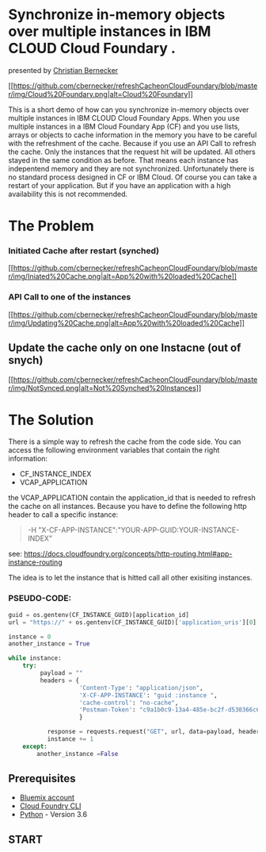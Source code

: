 # Synchronize in-memory objects over multiple instances in IBM CLOUD Cloud Foundary .

 presented by [Christian Bernecker](https://www.linkedin.com/in/bernecker-christian-ba5ab4170/)

[[https://github.com/cbernecker/refreshCacheonCloudFoundary/blob/master/img/Cloud%20Foundary.png|alt=Cloud%20Foundary]]

This is a short demo of how can you synchronize in-memory objects over multiple instances in IBM CLOUD Cloud Foundary Apps. When you use multiple instances in a IBM Cloud Foundary App (CF) and you use lists, arrays or objects to cache information in the memory you have to be careful with the refreshment of the cache. Because if you use an API Call to refresh the cache. Only the instances that the request hit will be updated. All others stayed in the same condition as before. That means each instance has indepentend memory and they are not synchronized. Unfortunately there is no standard process designed in CF or IBM Cloud. Of course you can take a restart of your application. But if you have an application with a high availability this is not recommended.

# The Problem

### Initiated Cache after restart (synched)
[[https://github.com/cbernecker/refreshCacheonCloudFoundary/blob/master/img/Iniated%20Cache.png|alt=App%20with%20loaded%20Cache]]

### API Call to one of the instances 
[[https://github.com/cbernecker/refreshCacheonCloudFoundary/blob/master/img/Updating%20Cache.png|alt=App%20with%20loaded%20Cache]]

## Update the cache only on one Instacne (out of snych)
[[https://github.com/cbernecker/refreshCacheonCloudFoundary/blob/master/img/NotSynced.png|alt=Not%20Synched%20Instances]]


# The Solution

There is a simple way to refresh the cache from the code side. You can access the following environment variables that contain the right information:

* CF_INSTANCE_INDEX
* VCAP_APPLICATION

the VCAP_APPLICATION contain the application_id that is needed to refresh the cache on all instances. Because you have to define the following http header to call a specific instance:

> -H "X-CF-APP-INSTANCE":"YOUR-APP-GUID:YOUR-INSTANCE-INDEX"

see: https://docs.cloudfoundry.org/concepts/http-routing.html#app-instance-routing

The idea is to let the instance that is hitted call all other exisiting instances. 

### PSEUDO-CODE:

```Python
guid = os.gentenv(CF_INSTANCE_GUID)[application_id]
url = "https://" + os.gentenv(CF_INSTANCE_GUID)['application_uris'][0] + "/api/v1/refresh"

instance = 0
another_instance = True

while instance:
    try:
         payload = ""
         headers = {
                    'Content-Type': "application/json",
                    'X-CF-APP-INSTANCE': "guid :instance ",
                    'cache-control': "no-cache",
                    'Postman-Token': "c9a1b0c9-13a4-485e-bc2f-d530366c64dd"
                    }

           response = requests.request("GET", url, data=payload, headers=headers)
           instance += 1
    except:
        another_instance =False
```

## Prerequisites

* [Bluemix account](https://console.ng.bluemix.net/registration/)
* [Cloud Foundry CLI](https://github.com/cloudfoundry/cli#downloads)
* [Python](https://www.python.org/downloads/) - Version 3.6

## START


